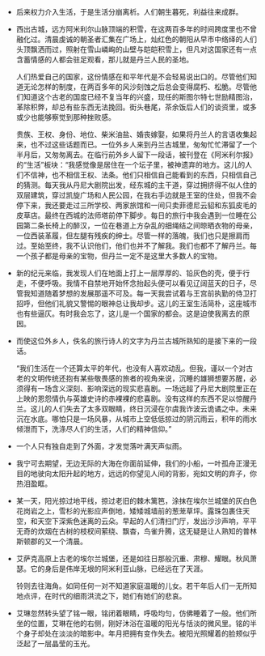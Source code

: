 * 后来权力介入生活，于是生活分崩离析。人们朝生暮死，利益往来成群。

* 西出古城，远方阿米利尔山脉顶端的积雪，在这两百多年的时间跨度里也不曾融化过。清晨虔诚的朝圣者汇集在广场上，灿红色的朝阳从早市中络绎的人们头顶飘洒而过，照射在雪山嶙峋的山壁与皑皑积雪上，但凡对这国家还有一点含蓄情感的人都会驻足观看，那儿就是丹兰人民的圣地。

    人们热爱自己的国家，这份情感在和平年代是不会轻易说出口的。尽管他们知道无论怎样的制度，在两百多年的风沙刻蚀之后总会变得腐朽、松脆。尽管他们知道这个古老的国度已经不复当年的兴盛，现任的斯图尔特七世励精图治，革除积弊，却总有些东西无法挽回。街头巷尾，茶余饭后人们的谈资里，或多或少也能够察觉到那种挫败感。

    贵族、王权、身份、地位、柴米油盐、婚丧嫁娶，如果将丹兰人的言语收集起来，也不过这些话题而已。一位外乡人来到丹兰古城里，匆匆忙忙滞留了一个半月后，又匆匆离去。在临行前外乡人留下一段话，被刊登在《阿米利尔报》的“生活”板块：“我感觉像是居住在一个坛子里，被神遗弃的地方。这儿的人们不信神，也不相信王权、法条。他们只相信自己能看到的东西，只相信自己的猜测。每天我从丹尼大剧院出发，经东城的主干道，穿过拥挤得不似人住的双层建筑，穿过凯旋广场和人民公园，在我右手边就是王室的住处，但我不会停下来，我还要走过三所学校、两家旅馆和一间只卖菲德尼云貂和东狐皮毛的皮草店。最终在西城的法师塔前停下脚步。每日的旅行中我会遇到一位睡在公园第二条长椅上的醉汉，一位在巷道上方杂乱的细绳结之间晾晒衣物的母亲，一位西装革履，但左腿有残疾的绅士。尽管一样的落魄，我们也只是擦肩而过。至始至终，我不认识他们，他们也并不了解我。我们也都不了解丹兰。每一个孩子都是母亲的宝物，但丹兰一定不是这里大多数人的宝物。

* 新的纪元来临，我发现人们在地面上打上一层厚厚的、铅灰色的壳，便于行走，不便呼吸。我情不自禁地开始怀念抬起头便可以看见辽阔蓝天的日子，尽管我知道随着梦想的发展那遥不可及。每一天我尝试着与王宫前执勤的侍卫打招呼，但他们礼貌又警惕的眼神总让我却步。这儿的王室生活简朴，这座城市也有些逼仄。有时我会忘了，这儿是一个国家的都会。这是迫使我离去的原因。

* 而使这位外乡人，佚名的旅行诗人的文字为丹兰古城所熟知的是接下来的一段话。

    “我们生活在一个还算太平的年代，也没有人喜欢动乱。但我，谨以一个对古老的文明传统还抱有某些敬畏感的旅者的视角来说，沉睡的雄狮想要苏醒，必须得有一场含义深刻、影响深远的现实悲喜剧。一场远超了丹尼大剧院里正在上映的恩怨情仇与英雄史诗的赤裸裸的悲喜剧。没有这样的东西不足以惊醒丹兰。这儿的人们失去了太多双眼睛，终日沉浸在尔虞我诈波云诡谲之中。未来沉在水底。哪怕只是一场风暴，从城市上空低低掠过的阴沉雨云，积年的雨水倾泄而下，洗涤尽人们的生活，人们的精神信仰。”

* 一个人只有独自走到了外面，才发觉落叶满天声似雨。

* 我宁可去期望，无边无际的大海在你面前延伸，我们的小船，一叶孤舟正漫无目的地驶向太阳升起的地方，远远的你望见人间的背影，宛如文明的弃子，你热泪盈眶。

* 某一天，阳光掠过地平线，掠过老旧的棘木篱笆，涂抹在埃尔兰城堡的灰白色花岗岩之上，雪杉的光影应声倒地，矮矮城墙前的葱茏草坪。露珠包裹住天空，和天空下深紫色迷离的云朵。早起的人们清扫门厅，发出沙沙声响，平平无奇的炊烟在古树的枝杈间萦绕、飘杳，鸟雀升腾，这无疑是让人熟知的普林斯顿郡的又一个清晨。

* 艾萨克高原上古老的埃尔兰城堡，还是如往日那般沉重、肃穆、耀眼。秋风萧瑟。它的身后是伟岸无垠的阿米利亚山脉，已经远在了天涯。

    铃则去往海角。如同任何一对不知道家庭温暖的儿女。若干年后人们一无所知地点评，在时代的细雨洪流之下，她们有她们的悲哀。

* 艾琳忽然转头望了铭一眼，铭闭着眼睛，呼吸均匀，仿佛睡着了一般。他们所坐的位置，艾琳在他的右侧，刚好沐浴在温暖的阳光与恬淡的微风里。铭的半个身子却处在淡淡的暗影中。年月把拥有变作失去。被阳光照耀着的脸颊似乎泛起了一层晶莹的玉光。

